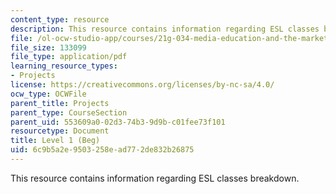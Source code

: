 ```yaml
---
content_type: resource
description: This resource contains information regarding ESL classes breakdown.
file: /ol-ocw-studio-app/courses/21g-034-media-education-and-the-marketplace-fall-2005/6c9b5a2e9503258ead772de832b26875_MIT21G_034F05_ESL_Classes.pdf
file_size: 133099
file_type: application/pdf
learning_resource_types:
- Projects
license: https://creativecommons.org/licenses/by-nc-sa/4.0/
ocw_type: OCWFile
parent_title: Projects
parent_type: CourseSection
parent_uid: 553609a0-02d3-74b3-9d9b-c01fee73f101
resourcetype: Document
title: Level 1 (Beg)
uid: 6c9b5a2e-9503-258e-ad77-2de832b26875
---
```

This resource contains information regarding ESL classes breakdown.